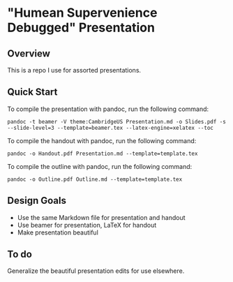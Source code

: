 "Humean Supervenience Debugged" Presentation
============================================

Overview
--------

This is a repo I use for assorted presentations.

Quick Start
-----------

To compile the presentation with pandoc, run the following command:

    pandoc -t beamer -V theme:CambridgeUS Presentation.md -o Slides.pdf -s --slide-level=3 --template=beamer.tex --latex-engine=xelatex --toc

To compile the handout with pandoc, run the following command:

    pandoc -o Handout.pdf Presentation.md --template=template.tex

To compile the outline with pandoc, run the following command:

    pandoc -o Outline.pdf Outline.md --template=template.tex 

Design Goals
------------

-   Use the same Markdown file for presentation and handout
-   Use beamer for presentation, LaTeX for handout
-   Make presentation beautiful

To do
-----

Generalize the beautiful presentation edits for use elsewhere.
